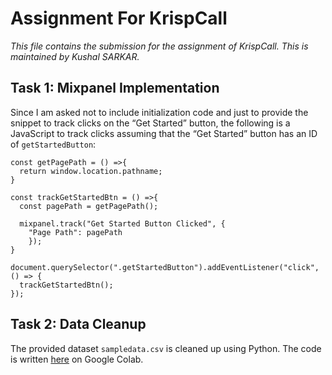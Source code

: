 # Assignment For KrispCall
*This file contains the submission for the assignment of KrispCall. This is maintained by Kushal SARKAR.*
## Task 1: Mixpanel Implementation
Since I am asked not to include initialization code and just to provide the snippet to track clicks on the “Get Started” button, the following is a JavaScript to track clicks assuming that the “Get Started” button has an ID of `getStartedButton`:
```
const getPagePath = () =>{
  return window.location.pathname;
}

const trackGetStartedBtn = () =>{
  const pagePath = getPagePath();

  mixpanel.track("Get Started Button Clicked", {
    "Page Path": pagePath
    });
}

document.querySelector(".getStartedButton").addEventListener("click", () => {
  trackGetStartedBtn();
});

```
## Task 2: Data Cleanup
The provided dataset `sampledata.csv` is cleaned up using Python. The code is written [here](task2_DataCleanup.ipynb) on Google Colab.
